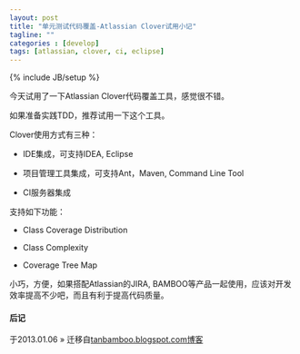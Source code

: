 ```yaml
---
layout: post
title: "单元测试代码覆盖-Atlassian Clover试用小记"
tagline: ""
categories : [develop]
tags: [atlassian, clover, ci, eclipse]
---
```

{% include JB/setup %}

今天试用了一下Atlassian Clover代码覆盖工具，感觉很不错。


如果准备实践TDD，推荐试用一下这个工具。


Clover使用方式有三种：


- IDE集成，可支持IDEA, Eclipse


- 项目管理工具集成，可支持Ant，Maven, Command Line Tool


- CI服务器集成


支持如下功能：


- Class Coverage Distribution


- Class Complexity


- Coverage Tree Map


小巧，方便，如果搭配Atlassian的JIRA, BAMBOO等产品一起使用，应该对开发效率提高不少吧，而且有利于提高代码质量。

#### 后记

于2013.01.06 &raquo; 
迁移自[tanbamboo.blogspot.com博客](http://tanbamboo.blogspot.com/2010/01/atlassian-clover.html)
